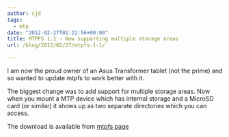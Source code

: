 ```yaml
---
author: cjd
tags:
  - mtp
date: "2012-02-27T01:22:56+00:00"
title: MTPFS 1.1 - Now supporting multiple storage areas
url: /blog/2012/02/27/mtpfs-1-1/

---
```

I am now the proud owner of an Asus Transformer tablet (not the prime) and so wanted to update mtpfs to work better with it.

The biggest change was to add support for multiple storage areas.   Now when you mount a MTP device which has internal storage and a MicroSD card (or similar) it shows up as two separate directories which you can access.

The download is available from [mtpfs page](/mtpfs/ "MTPfs")
